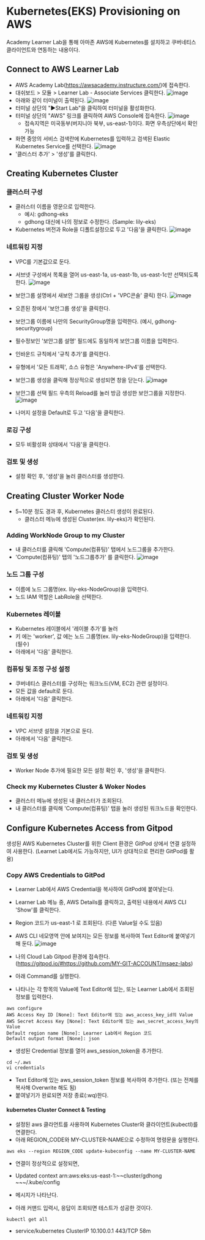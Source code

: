 # Kubernetes(EKS) Provisioning on AWS

Academy Learner Lab을 통해 아마존 AWS에 Kubernetes를 설치하고 쿠버네티스 클라이언트와 연동하는 내용이다. 

## Connect to AWS Learner Lab
- AWS Academy Lab(https://awsacademy.instructure.com/)에 접속한다.
- 대쉬보드 > 모듈 > Learner Lab - Associate Services 클릭한다.
![image](https://user-images.githubusercontent.com/35618409/187118228-d5a56653-ca93-440f-a855-18a72630c12e.png)
- 아래와 같이 터미널이 출력된다.
![image](https://user-images.githubusercontent.com/35618409/187118347-117ab92b-450d-4e6b-a3da-c5f4d5e90e91.png)
- 터미널 상단의 "▶Start Lab"을 클릭하여 터미널을 활성화한다.
- 터미널 상단의 "AWS" 링크를 클릭하여 AWS Console에 접속한다.
![image](https://user-images.githubusercontent.com/35618409/187118466-12b742e2-7323-494a-8572-df2c22aa53b9.png)
  - 접속지역은 미국동부(버지니아 북부, us-east-1)이다. 화면 우측상단에서 확인가능
- 화면 중앙의 서비스 검색란에 Kubernetes를 입력하고 검색된 Elastic Kubernetes Service를 선택한다.
![image](https://user-images.githubusercontent.com/35618409/187118637-0a60e652-cffa-44f3-a8ff-cb2a931e6bb0.png)
- '클러스터 추가' > '생성'를 클릭한다.


## Creating Kubernetes Cluster 

### 클러스터 구성
- 클러스터 이름을 영문으로 입력한다.
  - 예시: gdhong-eks
  - gdhong 대신에 나의 정보로 수정한다. (Sample: lily-eks)
- Kubernetes 버전과 Role을 디폴트설정으로 두고 '다음'을 클릭한다.
![image](https://user-images.githubusercontent.com/35618409/187119325-0578886e-d4ea-40b7-8b93-c0ae911b905c.png)

### 네트워킹 지정
- VPC를 기본값으로 둔다. 
- 서브넷 구성에서 목록을 열어 us-east-1a, us-east-1b, us-east-1c만 선택되도록 한다.
![image](https://user-images.githubusercontent.com/35618409/187119661-d464d3f7-4072-44e4-a61b-d5802ae6efa9.png)

- 보안그룹 설명에서 새보안 그룹을 생성(Ctrl + 'VPC콘솔' 클릭) 한다.
![image](https://user-images.githubusercontent.com/35618409/187119829-afbd28a7-11e8-4faa-a246-30cb20d328d2.png)
- 오픈된 창에서 '보안그룹 생성'을 클릭한다.
- 보안그룹 이름에 나만의 SecurityGroup명을 입력한다. (예시, gdhong-securitygroup)
- 필수정보인 '보안그룹 설명' 필드에도 동일하게 보안그룹 이름을 입력한다.
- 인바운드 규칙에서 '규칙 추가'를 클릭한다.
- 유형에서 '모든 트래픽', 소스 유형은 'Anywhere-IPv4'를 선택한다.
- 보안그룹 생성을 클릭해 정상적으로 생성되면 창을 닫는다.
![image](https://user-images.githubusercontent.com/35618409/187125888-f2a627a9-90b3-4306-8421-414e04612c13.png)

- 보안그룹 선택 필드 우측의 Reload를 눌러 방금 생성한 보안그룹을 지정한다.
![image](https://user-images.githubusercontent.com/35618409/187126059-9db5a09a-fe34-44af-a6c5-f2da83dc0112.png)
- 나머지 설정을 Default로 두고 '다음'을 클릭한다.

### 로깅 구성
- 모두 비활성화 상태에서 '다음'을 클릭한다.

### 검토 및 생성
- 설정 확인 후, '생성'을 눌러 클러스터를 생성한다.


## Creating Cluster Worker Node

- 5~10분 정도 경과 후, Kubernetes 클러스터 생성이 완료된다. 
  - 클러스터 메뉴에 생성된 Cluster(ex. lily-eks)가 확인된다.

### Adding WorkNode Group to my Cluster
- 내 클러스터를 클릭해 'Compute(컴퓨팅)' 탭에서 노드그룹을 추가한다.
- 'Compute(컴퓨팅)' 탭의 '노드그룹추가' 를 클릭한다.
![image](https://user-images.githubusercontent.com/35618409/187133568-9e46bc9f-4357-45e0-b8a4-d5dda8cdf3e1.png)

### 노드 그룹 구성
- 이름에 노드 그룹명(ex. lily-eks-NodeGroup)을 입력한다.
- 노드 IAM 역할은 LabRole을 선택한다.

### Kubernetes 레이블
- Kubernetes 레이블에서 '레이블 추가'를 눌러 
- 키 에는 'worker', 값 에는 노드 그룹명(ex. lily-eks-NodeGroup)을 입력한다. (필수)
- 아래에서 '다음' 클릭한다.

### 컴퓨팅 및 조정 구성 설정
- 쿠버네티스 클러스터를 구성하는 워크노드(VM, EC2) 관련 설정이다.
- 모든 값을 default로 둔다.
- 아래에서 '다음' 클릭한다.


### 네트워킹 지정
- VPC 서브넷 설정을 기본으로 둔다.
- 아래에서 '다음' 클릭한다.


### 검토 및 생성
- Worker Node 추가에 필요한 모든 설정 확인 후, '생성'을 클릭한다.


### Check my Kubernetes Cluster & Woker Nodes
- 클러스터 메뉴에 생성된 내 클러스터가 조회된다.
- 내 클러스터를 클릭해 'Compute(컴퓨팅)' 탭을 눌러 생성된 워크노드을 확인한다. 


## Configure Kubernetes Access from Gitpod  

생성된 AWS Kubernetes Cluster를 위한 Client 환경은 GitPod 상에서 연결 설정하여 사용한다.
(Learnet Lab에서도 가능하지만, UI가 상대적으로 편리한 GitPod를 활용)


### Copy AWS Credentials to GitPod
- Learner Lab에서 AWS Credential을 복사하여 GitPod에 붙여넣는다.
- Learner Lab 메뉴 중, AWS Details를 클릭하고, 출력된 내용에서 AWS CLI 'Show'를 클릭한다.
- Region 코드가 us-east-1 로 조회된다. (다른 Value일 수도 있음)
- AWS CLI 네모영역 안에 보여지는 모든 정보를 복사하여 Text Editor에 붙여넣기 해 둔다. 
![image](https://user-images.githubusercontent.com/35618409/187328088-7295b12a-c1de-498f-a3d0-2a2c312f8b9e.png)

- 나의 Cloud Lab Gitpod 환경에 접속한다. (https://gitpod.io/#https://github.com/MY-GIT-ACCOUNT/msaez-labs)
- 아래 Command를 실행한다.
- 나타나는 각 항목의 Value에 Text Editor에 있는, 또는 Learner Lab에서 조회된 정보를 입력한다.
```
aws configure
AWS Access Key ID [None]: Text Editor에 있는 aws_access_key_id의 Value 
AWS Secret Access Key [None]: Text Editor에 있는 aws_secret_access_key의 Value 
Default region name [None]: Learner Lab에서 Region 코드
Default output format [None]: json
```

- 생성된 Credential 정보를 열어 aws_session_token을 추가한다.
```
cd ~/.aws
vi credentials
```
- Text Editor에 있는 aws_session_token 정보를 복사하여 추가한다. (또는 전체를 복사해 Overwrite 해도 됨)
- 붙여넣기가 완료되면 저장 종료(:wq)한다.

#### kubernetes Cluster Connect & Testing

- 설정된 aws 클라언트를 사용하여 Kubernetes Cluster와 클라이언트(kubectl)를 연결한다.
- 아래 REGION_CODE와 MY-CLUSTER-NAME으로 수정하여 명령문을 실행한다.
```
aws eks --region REGION_CODE update-kubeconfig --name MY-CLUSTER-NAME
```

- 연결이 정상적으로 설정되면,
- Updated context arn:aws:eks:us-east-1:~~cluster/gdhong ~~~/.kube/config
- 메시지가 나타난다.

- 아래 커맨드 입력시, 응답이 조회되면 테스트가 성공한 것이다.
```
kubectl get all 
```
- service/kubernetes   ClusterIP   10.100.0.1   <none>        443/TCP   58m

	
